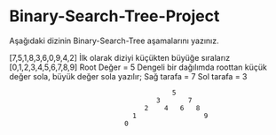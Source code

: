 # Binary-Search-Tree-Project

Aşağıdaki dizinin Binary-Search-Tree aşamalarını yazınız.

[7,5,1,8,3,6,0,9,4,2]
İlk olarak diziyi küçükten büyüğe sıralarız
[0,1,2,3,4,5,6,7,8,9]
Root Değer = 5
Dengeli bir dağılımda roottan küçük değer sola, büyük değer sola yazılır;
Sağ tarafa = 7
Sol tarafa = 3

											 5
										 3		 7	
									  2	   4   6   8
								   1				 9
								 0
